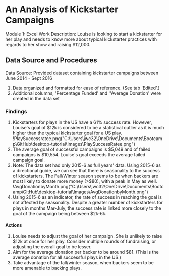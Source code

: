 # An Analysis of Kickstarter Campaigns
Module 1: Excel Work
Description: Louise is looking to start a kickstarter for her play and needs to know more about typical kickstarter practices with regards to her show and raising $12,000.
## Data Source and Procedures
Data Source: Provided dataset containing kickstarter campaigns between June 2014 - Sept 2016
1. Data organized and formatted for ease of reference. (See tab 'Edited'.)
2. Additional columns, 'Percentage Funded' and ''Average Donation' were created in the data set
### Findings
1. Kickstarters for plays in the US have a 61% success rate. However, Louise's goal of $12k is considered to be a statistical outlier as it is much higher than the typical kickstarter goal for a US play.
!PlaySuccessratee.png("C:\Users\jwc32\OneDrive\Documents\Bootcamp\GitHub\desktop-tutorial\Images\PlaySuccessRatee.png")
2. The average goal of successful campaigns is $5,049 and of failed campaigns is $10,554. Louise's goal exceeds the average failed campaign goal.
3. Note: The data set had only 2015-6 as full years' data. Using 2015-6 as a directional guide, we can see that there is seasonality to the success of kickstarters. The Fall/Winter season seems to be when backers are most likely to donate more money (>$80), with a peak in May as well.
!AvgDonationbyMonth.png("C:\Users\jwc32\OneDrive\Documents\Bootcamp\GitHub\desktop-tutorial\Images\AvgDonationbyMonth.png")
4. Using 2015-6 as an indicator, the rate of success in reaching the goal is not affected by seasonality. Despite a greater number of kickstarters for plays in months Mar-July, the success rate is linked more closely to the goal of the campaign being between $2k-6k.
#### Actions
1. Louise needs to adjust the goal of her campaign. She is unlikely to raise $12k at once for her play. Consider multiple rounds of fundraising, or adjusting the overall goal to be lesser.
2. Aim for the average donation per backer to be around $81. (This is the average donation for all successful plays in the US.)
3. Take advantage of the fall/winter season, when backers seem to be more amenable to backing plays.
